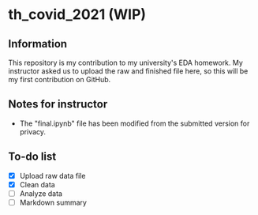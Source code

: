 # th_covid_2021 (WIP)
## Information
This repository is my contribution to my university's EDA homework.
My instructor asked us to upload the raw and finished file here, so this will be my first contribution on GitHub.

## Notes for instructor
- The "final.ipynb" file has been modified from the submitted version for privacy.

## To-do list
- [x] Upload raw data file
- [x] Clean data
- [ ] Analyze data
- [ ] Markdown summary
